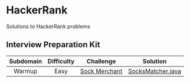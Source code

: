 # HackerRank
Solutions to HackerRank problems

## Interview Preparation Kit
| Subdomain | Difficulty | Challenge | Solution |
|:---------:|:----------:|:---------:|:--------:|
|Warmup|Easy|[Sock Merchant](https://www.hackerrank.com/challenges/sock-merchant/problem?h_l=interview&playlist_slugs%5B%5D=interview-preparation-kit&playlist_slugs%5B%5D=warmup)|[SocksMatcher.java](interview-preparation-kit/warm-up/SocksMatcher.java)|
